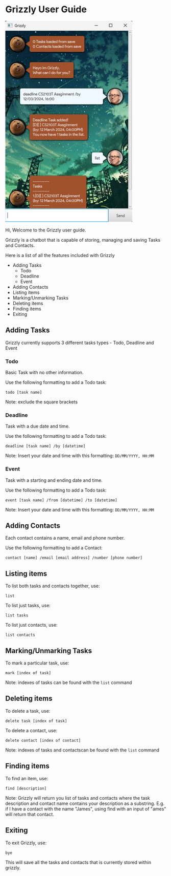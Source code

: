 # Grizzly User Guide

![Kiku](Ui.png)

Hi, Welcome to the Grizzly user guide.

Grizzly is a chatbot that is capable of storing, managing and saving Tasks and Contacts.

Here is a list of all the features included with Grizzly

- Adding Tasks
    - Todo
    - Deadline
    - Event
- Adding Contacts
- Listing items
- Marking/Unmarking Tasks
- Deleting items
- Finding items
- Exiting

## Adding Tasks

Grizzly currently supports 3 different tasks types - Todo, Deadline and Event

### Todo
Basic Task with no other information.

Use the following formatting to add a Todo task:
```
todo [task name]
```
Note: exclude the square brackets
### Deadline
Task with a due date and time.

Use the following formatting to add a Todo task:
```
deadline [task name] /by [datetime]
```

Note: Insert your date and time with this formatting: `DD/MM/YYYY, HH:MM`
### Event
Task with a starting and ending date and time.

Use the following formatting to add a Todo task:
```
event [task name] /from [datetime] /to [datetime]
```
Note: Insert your date and time with this formatting: `DD/MM/YYYY, HH:MM`
## Adding Contacts
Each contact contains a name, email and phone number.

Use the following formatting to add a Contact:
```
contact [name] /email [email address] /number [phone number]
```
## Listing items
To list both tasks and contacts together, use:
```
list
```
To list just tasks, use:
```
list tasks
```
To list just contacts, use:
```
list contacts
```
## Marking/Unmarking Tasks

To mark a particular task, use:
```
mark [index of task]
```
Note: indexes of tasks can be found with the `list` command
## Deleting items

To delete a task, use:
```
delete task [index of task]
```
To delete a contact, use:
```
delete contact [index of contact]
```
Note: indexes of tasks and contactscan be found with the `list` command

## Finding items

To find an item, use:
```
find [description]
```
Note: Grizzly will return you list of tasks and contacts where the task description and contact name contains your description as a substring. E.g. if I have a contact with the name "James", using find with an input of "ames" will return that contact.

## Exiting
To exit Grizzly, use:
```
bye
```
This will save all the tasks and contacts that is currently stored within grizzly.


